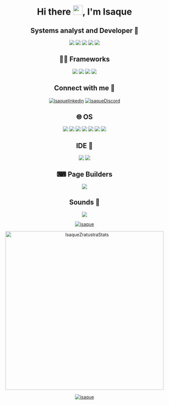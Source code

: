 <h1 align="center">Hi there <img src="https://raw.githubusercontent.com/kaueMarques/kaueMarques/master/hi.gif" width="30px">, I'm Isaque</h1>
<h2 align="center">Systems analyst and Developer 👾</h2>
    <p align="center">
        <img src="https://img.shields.io/badge/HTML-239120?style=for-the-badge&logo=html5&logoColor=white"/>
        <img src="https://img.shields.io/badge/CSS-239120?style=for-the-badge&logo=css3&logoColor=white"/>
        <img src="https://img.shields.io/badge/JavaScript-323330?style=for-the-badge&logo=javascript&logoColor=F7DF1E"/> 
        <img src="https://img.shields.io/badge/Java-ED8B00?style=for-the-badge&logo=java&logoColor=white"/>
        <img src="https://img.shields.io/badge/Node.js-339933?style=for-the-badge&logo=nodedotjs&logoColor=white">

<h2 align="center">👨‍💻 Frameworks</h2>

<p align="center">
        <img src="https://img.shields.io/badge/npm-CB3837?style=for-the-badge&logo=npm&logoColor=white">
        <img src="https://img.shields.io/badge/GraphQl-E10098?style=for-the-badge&logo=graphql&logoColor=white">
        <img src="https://img.shields.io/badge/JWT-000000?style=for-the-badge&logo=JSON%20web%20tokens&logoColor=white">
        <img src="https://img.shields.io/">

<h2 align="center">Connect with me 📱</h2>
    <p align="center">
    <a href="https://www.linkedin.com/in/isaquezaratustra/" target="blank"><img align="center" src="https://img.shields.io/badge/LinkedIn-0077B5?style=for-the-badge&logo=linkedin&logoColor=white" alt="isaquelinkedin" /></a>
    <a href="https://discord.gg/N75xwBBwh6" target="blank"><img align="center" src=https://img.shields.io/badge/Discord-7289DA?style=for-the-badge&logo=discord&logoColor=white alt="isaqueDiscord" /></a>

<h2 align="center">🌐 OS</h2>
    <p align="center">
    <img src="https://img.shields.io/badge/Android-3DDC84?style=for-the-badge&logo=android&logoColor=white" />
    <img src="https://img.shields.io/badge/Windows-0078D6?style=for-the-badge&logo=windows&logoColor=white" />
    <img src="https://img.shields.io/badge/mac%20os-000000?style=for-the-badge&logo=apple&logoColor=white"/>
    <img src="https://img.shields.io/badge/Linux-FCC624?style=for-the-badge&logo=linux&logoColor=black" />
    <img src="https://img.shields.io/badge/Ubuntu-E95420?style=for-the-badge&logo=ubuntu&logoColor=white" />
    <img src="https://img.shields.io/badge/Linux_Mint-87CF3E?style=for-the-badge&logo=linux-mint&logoColor=white"/>
    <img src="https://img.shields.io/badge/Kali_Linux-557C94?style=for-the-badge&logo=kali-linux&logoColor=white"/>

<h2 align="center">IDE 🧠</h2>
    <p align="center">
    <img src="https://img.shields.io/badge/Visual_Studio_Code-0078D4?style=for-the-badge&logo=visual%20studio%20code&logoColor=white"/>
    <img src="https://img.shields.io/badge/sublime_text-%23575757.svg?&style=for-the-badge&logo=sublime-text&logoColor=important" />
        
<h2 align="center">⌨ Page Builders</h2>
    <p align="center">
    <img src="https://img.shields.io/badge/Wordpress-21759B?style=for-the-badge&logo=wordpress&logoColor=white" />

<h2 align="center">Sounds 🎵</h2>
    <p align="center">
    <a href="https://open.spotify.com/playlist/3cUTrHqi1439w3FZUbGToK" target="blank"><img src="https://img.shields.io/badge/Spotify-1ED760?&style=for-the-badge&logo=spotify&logoColor=white"/>
                                                                                                            
<p align="center">   
    <img src="https://github-readme-stats.vercel.app/api?username=IsaqueZaratustra&show_icons=true" alt="isaque"/> 

<p align="center">
    <img align="center" src="https://github-readme-stats.vercel.app/api/top-langs?username=IsaqueZaratustra&show_icons=true&theme=default" alt="IsaqueZratustraStats" height="500"/>
    </p>
        
<p align="center"> <img src="https://komarev.com/ghpvc/?username=IsaqueZaratustra" alt="isaque" /> </p>